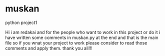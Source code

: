 # muskan
 python project1
 
 Hi i am redakai and for the people who want to work in this project or do it  i have written some comments in muskan.py at the end and that is the main file so if you wnat your project to work please consider to read those comments and apply them.
 thank you all!!!
